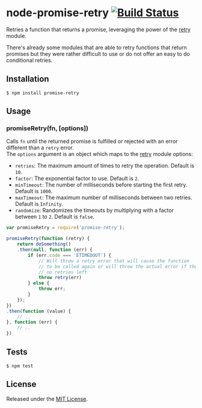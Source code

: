# node-promise-retry [![Build Status](https://travis-ci.org/IndigoUnited/node-promise-retry.svg?branch=master)](https://travis-ci.org/IndigoUnited/node-promise-retry)

Retries a function that returns a promise, leveraging the power of the [retry](https://github.com/tim-kos/node-retry) module.

There's already some modules that are able to retry functions that return promises but
they were rather difficult to use or do not offer an easy to do conditional retries.


## Installation

`$ npm install promise-retry`


## Usage

### promiseRetry(fn, [options])

Calls `fn` until the returned promise is fulfilled or rejected with an error different than
a `retry` error.   
The `options` argument is an object which maps to the [retry](https://github.com/tim-kos/node-retry) module options:

- `retries`: The maximum amount of times to retry the operation. Default is `10`.
- `factor`: The exponential factor to use. Default is `2`.
- `minTimeout`: The number of milliseconds before starting the first retry. Default is `1000`.
- `maxTimeout`: The maximum number of milliseconds between two retries. Default is `Infinity`.
- `randomize`: Randomizes the timeouts by multiplying with a factor between `1` to `2`. Default is `false`.


```js
var promiseRetry = require('promise-retry');

promiseRetry(function (retry) {
    return doSomething()
    .then(null, function (err) {
        if (err.code === 'ETIMEDOUT') {
            // Will throw a retry error that will cause the function
            // to be called again or will throw the actual error if there's
            // no retries left
            throw retry(err)
        } else {
            throw err;
        }
    });
})
.then(function (value) {
    // ..
}, function (err) {
    // ..
})
```


## Tests

`$ npm test`


## License

Released under the [MIT License](http://www.opensource.org/licenses/mit-license.php).

